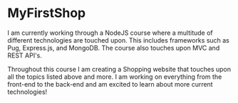 # MyFirstShop

I am currently working through a NodeJS course where a multitude of different technologies are touched upon. This includes frameworks such as Pug, Express.js, and MongoDB. The course also touches upon MVC and REST API's. 

Throughout this course I am creating a Shopping website that touches upon all the topics listed above and more. I am working on everything from the front-end to the back-end and am excited to learn about more current technologies! 
